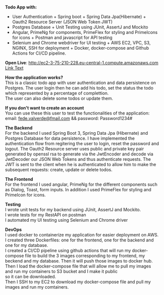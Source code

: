 **Todo App with:**<br>
+ User Authentication + Spring boot + Spring Data Jpa(Hibernate) + Oauth2 Resource Server (JSON Web Token JWT)
+ Postgres Database + Unit Testing using JUnit, AssertJ and Mockito
+ Angular, PrimeNg for components, PrimeFlex for styling and PrimeIcons for icons + Postman and javascript for API testing
+ Selenium and Chrome webdriver for UI testing + AWS EC2, VPC, S3, NGINX, SSH for deployment + Docker, docker-compose and Github Actions
for CI/CD pipeline.

**Open Live**: http://ec2-3-75-210-228.eu-central-1.compute.amazonaws.com <br>
<a href="http://example.com" target="_blank">Link Text</a>

**How the application works?**<br>
This is a classic todo app with user authentication and data persistence on Postgres. The user login then he can add his todo, set the status the
todo which represented by a percentage of complettion.<br>
The user can also delete some todos or update them.

**If you don't want to create an account**<br>
You can use these this user to test the functionalities of the application:<br>
email: fede.valverde@fmail.com && password: Password1234#


**The Backend**<br>
For the backend I used Spring Boot 3, Spring Data Jpa (Hibernate) and Postgres Database for data persistence. I have implemented
the authentication flow from regitering the user to login, reset the password and logout. The Oauth2 Resource server uses public 
and private key pair generated by openssl rsa to generate via the JwtEncoder and decode via JwtDecoder our JSON Web Tokens and thus 
authenticate requests. The JWT is sent to the client when he is authenticated to allow him to make the subsequent requests: create,
update or delete todos.

**The Frontend**<br>
For the frontend I used angular, PrimeNg for the different components such as Dialog, Toast, form inputs. In addition I used PrimeFlex
for styling and PrimeIcon for icons.

**Testing**<br>
I wrote unit tests for my backend using JUnit, AssertJ and Mockito.<br>
I wrote tests for my RestAPI on postman<br>
I automated my UI testing using Selenium and Chrome driver

**DevOps**<br>
I used docker to containerize my application for easier deployment on AWS.<br>
I created three Dockerfiles: one for the frontend, one for the backend and one for my database.<br>
I created a CI/CD pipeline using github actions that will run my docker-compose file to build the 3 images corresponding to 
my frontend, my beckend and my database. Then it will push those images to docker hub.<br>
Then I load the docker-compose file that will allow me to pull my images and run my containers to S3 bucket and I make it public <br>
so it can be downloaded.<br>
Then I SSH to my EC2 to download my docker-compose file and pull my images and run my comtainers.
